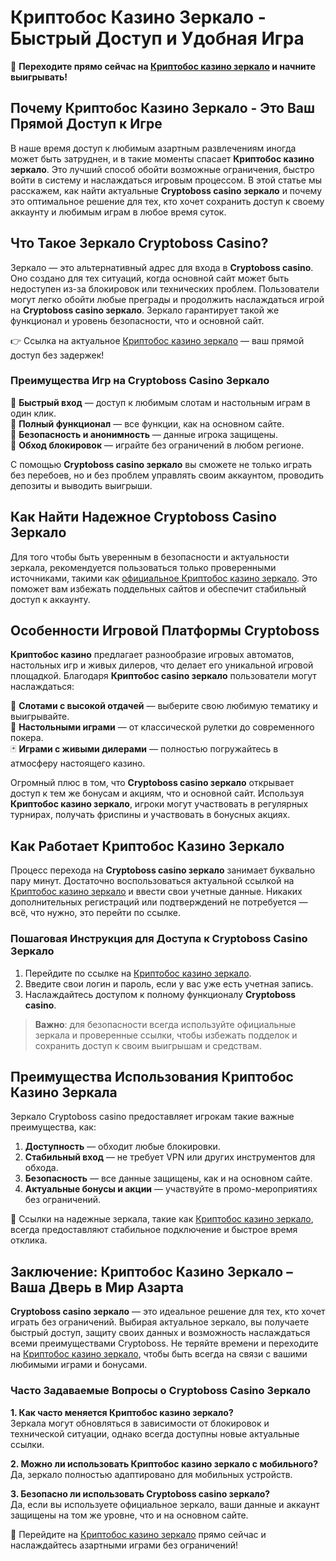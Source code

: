 # Криптобос Казино Зеркало - Быстрый Доступ и Удобная Игра

🔗 **Переходите прямо сейчас на [Криптобос казино зеркало](https://cryptobossc.online/d847bcfa9) и начните выигрывать!**

## Почему Криптобос Казино Зеркало - Это Ваш Прямой Доступ к Игре

В наше время доступ к любимым азартным развлечениям иногда может быть затруднен, и в такие моменты спасает **Криптобос казино зеркало**. Это лучший способ обойти возможные ограничения, быстро войти в систему и наслаждаться игровым процессом. В этой статье мы расскажем, как найти актуальные **Cryptoboss casino зеркало** и почему это оптимальное решение для тех, кто хочет сохранить доступ к своему аккаунту и любимым играм в любое время суток.

## Что Такое Зеркало Cryptoboss Casino?

Зеркало — это альтернативный адрес для входа в **Cryptoboss casino**. Оно создано для тех ситуаций, когда основной сайт может быть недоступен из-за блокировок или технических проблем. Пользователи могут легко обойти любые преграды и продолжить наслаждаться игрой на **Cryptoboss casino зеркало**. Зеркало гарантирует такой же функционал и уровень безопасности, что и основной сайт.

👉 Ссылка на актуальное [Криптобос казино зеркало](https://cryptobossc.online/d847bcfa9) — ваш прямой доступ без задержек!

### Преимущества Игр на Cryptoboss Casino Зеркало

🔹 **Быстрый вход** — доступ к любимым слотам и настольным играм в один клик.  
🔹 **Полный функционал** — все функции, как на основном сайте.  
🔹 **Безопасность и анонимность** — данные игрока защищены.  
🔹 **Обход блокировок** — играйте без ограничений в любом регионе.  

С помощью **Cryptoboss casino зеркало** вы сможете не только играть без перебоев, но и без проблем управлять своим аккаунтом, проводить депозиты и выводить выигрыши.

## Как Найти Надежное Cryptoboss Casino Зеркало

Для того чтобы быть уверенным в безопасности и актуальности зеркала, рекомендуется пользоваться только проверенными источниками, такими как [официальное Криптобос казино зеркало](https://cryptobossc.online/d847bcfa9). Это поможет вам избежать поддельных сайтов и обеспечит стабильный доступ к аккаунту.

## Особенности Игровой Платформы Cryptoboss

**Криптобос казино** предлагает разнообразие игровых автоматов, настольных игр и живых дилеров, что делает его уникальной игровой площадкой. Благодаря **Криптобос casino зеркало** пользователи могут наслаждаться:

🎰 **Слотами с высокой отдачей** — выберите свою любимую тематику и выигрывайте.  
🎲 **Настольными играми** — от классической рулетки до современного покера.  
🃏 **Играми с живыми дилерами** — полностью погружайтесь в атмосферу настоящего казино.  

Огромный плюс в том, что **Cryptoboss casino зеркало** открывает доступ к тем же бонусам и акциям, что и основной сайт. Используя **Криптобос казино зеркало**, игроки могут участвовать в регулярных турнирах, получать фриспины и участвовать в бонусных акциях.

## Как Работает Криптобос Казино Зеркало

Процесс перехода на **Cryptoboss casino зеркало** занимает буквально пару минут. Достаточно воспользоваться актуальной ссылкой на [Криптобос казино зеркало](https://cryptobossc.online/d847bcfa9) и ввести свои учетные данные. Никаких дополнительных регистраций или подтверждений не потребуется — всё, что нужно, это перейти по ссылке.

### Пошаговая Инструкция для Доступа к Cryptoboss Casino Зеркало

1. Перейдите по ссылке на [Криптобос казино зеркало](https://cryptobossc.online/d847bcfa9).
2. Введите свои логин и пароль, если у вас уже есть учетная запись.
3. Наслаждайтесь доступом к полному функционалу **Cryptoboss casino**.

> **Важно**: для безопасности всегда используйте официальные зеркала и проверенные ссылки, чтобы избежать подделок и сохранить доступ к своим выигрышам и средствам.

## Преимущества Использования Криптобос Казино Зеркала

Зеркало Cryptoboss casino предоставляет игрокам такие важные преимущества, как:

1. **Доступность** — обходит любые блокировки.
2. **Стабильный вход** — не требует VPN или других инструментов для обхода.
3. **Безопасность** — все данные защищены, как и на основном сайте.
4. **Актуальные бонусы и акции** — участвуйте в промо-мероприятиях без ограничений.

🔗 Ссылки на надежные зеркала, такие как [Криптобос казино зеркало](https://cryptobossc.online/d847bcfa9), всегда предоставляют стабильное подключение и быстрое время отклика.

## Заключение: Криптобос Казино Зеркало – Ваша Дверь в Мир Азарта

**Cryptoboss casino зеркало** — это идеальное решение для тех, кто хочет играть без ограничений. Выбирая актуальное зеркало, вы получаете быстрый доступ, защиту своих данных и возможность наслаждаться всеми преимуществами Cryptoboss. Не теряйте времени и переходите на [Криптобос казино зеркало](https://cryptobossc.online/d847bcfa9), чтобы быть всегда на связи с вашими любимыми играми и бонусами.

### Часто Задаваемые Вопросы о Cryptoboss Casino Зеркало

**1. Как часто меняется Криптобос казино зеркало?**  
Зеркала могут обновляться в зависимости от блокировок и технической ситуации, однако всегда доступны новые актуальные ссылки.

**2. Можно ли использовать Криптобос казино зеркало с мобильного?**  
Да, зеркало полностью адаптировано для мобильных устройств.

**3. Безопасно ли использовать Cryptoboss casino зеркало?**  
Да, если вы используете официальное зеркало, ваши данные и аккаунт защищены на том же уровне, что и на основном сайте.

🔗 Перейдите на [Криптобос казино зеркало](https://cryptobossc.online/d847bcfa9) прямо сейчас и наслаждайтесь азартными играми без ограничений!
